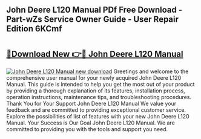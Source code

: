 ## John Deere L120 Manual PDf Free Download - Part-wZs Service Owner Guide - User Repair Edition 6KCmf

# <h2><a href="http://bc30361.oget.top/?id=John+Deere+L120+Manual">🔗Download New 👉🔴 John Deere L120 Manual</a></h2>

[![John Deere L120 Manual new download](https://i.imgur.com/5g1atiW.png)](http://bc30361.oget.top/?id=John+Deere+L120+Manual)
Greetings and welcome to the comprehensive user manual for your newly acquired John Deere L120 Manual. This guide is intended to help you get the most out of your product by providing a thorough explanation of its features, installation process, operation instructions, maintenance tips, and troubleshooting procedures. Thank You for Your Support John Deere L120 Manual We value your feedback and are committed to providing exceptional customer service. Explore the possibilities of list of features with your new John Deere L120 Manual. Your Success is Our Goal John Deere L120 Manual. We are committed to providing you with the tools and support you need.
